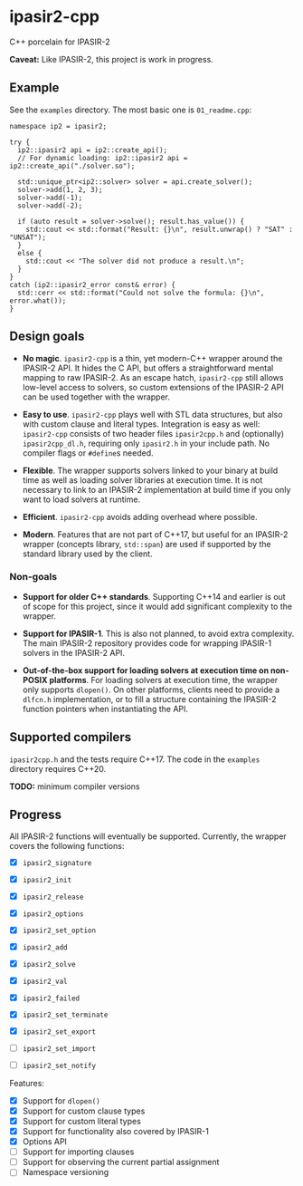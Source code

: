 # ipasir2-cpp

C++ porcelain for IPASIR-2


**Caveat:** Like IPASIR-2, this project is work in progress.


## Example

See the `examples` directory. The most basic one is `01_readme.cpp`:

```
namespace ip2 = ipasir2;

try {
  ip2::ipasir2 api = ip2::create_api();
  // For dynamic loading: ip2::ipasir2 api = ip2::create_api("./solver.so");

  std::unique_ptr<ip2::solver> solver = api.create_solver();
  solver->add(1, 2, 3);
  solver->add(-1);
  solver->add(-2);

  if (auto result = solver->solve(); result.has_value()) {
    std::cout << std::format("Result: {}\n", result.unwrap() ? "SAT" : "UNSAT");
  }
  else {
    std::cout << "The solver did not produce a result.\n";
  }
}
catch (ip2::ipasir2_error const& error) {
  std::cerr << std::format("Could not solve the formula: {}\n", error.what());
}
```


## Design goals

- **No magic**. `ipasir2-cpp` is a thin, yet modern-C++ wrapper around the IPASIR-2
  API. It hides the C API, but offers a straightforward mental mapping to raw IPASIR-2.
  As an escape hatch, `ipasir2-cpp` still allows low-level access to solvers, so custom
  extensions of the IPASIR-2 API can be used together with the wrapper.

- **Easy to use**. `ipasir2-cpp` plays well with STL data structures, but also with
  custom clause and literal types. Integration is easy as well: `ipasir2-cpp` consists
  of two header files `ipasir2cpp.h` and (optionally) `ipasir2cpp_dl.h`, requiring only
  `ipasir2.h` in your include path. No compiler flags or `#define`s needed.

- **Flexible**. The wrapper supports solvers linked to your binary at build time as
  well as loading solver libraries at execution time. It is not necessary to link to
  an IPASIR-2 implementation at build time if you only want to load solvers at runtime.

- **Efficient**. `ipasir2-cpp` avoids adding overhead where possible.

- **Modern**. Features that are not part of C++17, but useful for an IPASIR-2 wrapper
  (concepts library, `std::span`) are used if supported by the standard library used by
  the client.


### Non-goals

- **Support for older C++ standards**. Supporting C++14 and earlier is out of scope for this
  project, since it would add significant complexity to the wrapper.

- **Support for IPASIR-1**. This is also not planned, to avoid extra complexity. The main IPASIR-2
  repository provides code for wrapping IPASIR-1 solvers in the IPASIR-2 API.

- **Out-of-the-box support for loading solvers at execution time on non-POSIX platforms**. For
  loading solvers at execution time, the wrapper only supports `dlopen()`. On other platforms,
  clients need to provide a `dlfcn.h` implementation, or to fill a structure containing the
  IPASIR-2 function pointers when instantiating the API.


## Supported compilers

`ipasir2cpp.h` and the tests require C++17. The code in the `examples` directory requires C++20.

**TODO:** minimum compiler versions



## Progress

All IPASIR-2 functions will eventually be supported. Currently, the wrapper covers the
following functions:

 - [x] `ipasir2_signature`
 - [x] `ipasir2_init`
 - [x] `ipasir2_release`
 - [x] `ipasir2_options`
 - [x] `ipasir2_set_option`
 - [x] `ipasir2_add`
 - [x] `ipasir2_solve`
 - [x] `ipasir2_val`
 - [x] `ipasir2_failed`
 - [x] `ipasir2_set_terminate`
 - [x] `ipasir2_set_export`
 - [ ] `ipasir2_set_import`
 - [ ] `ipasir2_set_notify`


Features:

 - [x] Support for `dlopen()`
 - [x] Support for custom clause types
 - [x] Support for custom literal types
 - [x] Support for functionality also covered by IPASIR-1
 - [x] Options API
 - [ ] Support for importing clauses
 - [ ] Support for observing the current partial assignment
 - [ ] Namespace versioning
